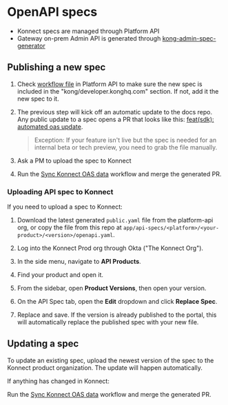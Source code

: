 # OpenAPI specs

* Konnect specs are managed through Platform API
* Gateway on-prem Admin API is generated through [kong-admin-spec-generator](https://github.com/Kong/kong-admin-spec-generator)

## Publishing a new spec

1. Check [workflow file](https://github.com/Kong/platform-api/blob/main/.github/raise-pr-on-change.json) in Platform API
to make sure the new spec is included in the "kong/developer.konghq.com" section. If not, add it the new spec to it.

1. The previous step will kick off an automatic update to the docs repo. Any public update to a spec opens a PR that looks like this: [feat(sdk): automated oas update](https://github.com/Kong/developer.konghq.com/pull/2372). 

   > Exception: If your feature isn't live but the spec is needed for an internal beta or tech preview, you need to grab the file manually.

1. Ask a PM to upload the spec to Konnect

1. Run the [Sync Konnect OAS data](https://github.com/Kong/developer.konghq.com/actions/workflows/sync-konnect-oas-data.yml) workflow and merge the generated PR.

### Uploading API spec to Konnect

If you need to upload a spec to Konnect:

1. Download the latest generated `public.yaml` file from the platform-api org, or copy the file from this repo at `app/api-specs/<platform>/<your-product>/<version>/openapi.yaml`.

1. Log into the Konnect Prod org through Okta ("The Konnect Org").

1. In the side menu, navigate to **API Products**.

1. Find your product and open it.

1. From the sidebar, open **Product Versions**, then open your version.

1. On the API Spec tab, open the **Edit** dropdown and click **Replace Spec**.

1. Replace and save. If the version is already published to the portal, this will automatically replace the published spec with your new file.


## Updating a spec

To update an existing spec, upload the newest version of the spec to the Konnect product organization. The update will happen automatically. 

If anything has changed in Konnect: 

Run the [Sync Konnect OAS data](https://github.com/Kong/developer.konghq.com/actions/workflows/sync-konnect-oas-data.yml) workflow and merge the generated PR.
